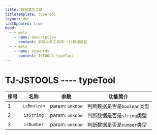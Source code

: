 ```yaml
---
title: 数据类型工具
titleTemplate: typeTool
layout: doc
lastUpdated: true
head:
  - - meta
    - name: description
      content: 前端业务工具库——js数据类型
  - - meta
    - name: keywords
      content: JSTOOLS typeTool
---
```


# TJ-JSTOOLS ---- typeTool

| 序号 |    名称     | 参数            | 功能简介                    |
| ---- | :---------: | --------------- | --------------------------- |
| 1    | `isBoolean` | param: `unknow` | 判断数据是否是`boolean`类型 |
| 2    | `isString`  | param: `unknow` | 判断数据是否是`string`类型  |
| 3    | `isNumber`  | param: `unknow` | 判断数据是否是`number`类型  |

